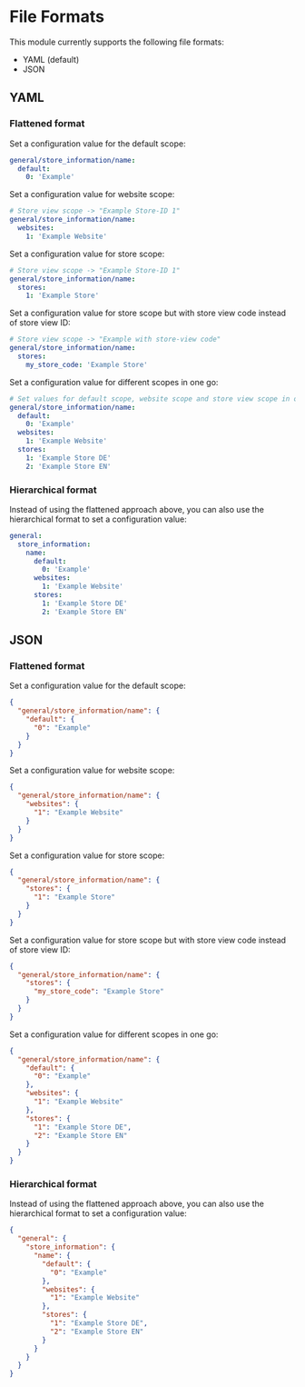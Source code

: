 # File Formats

This module currently supports the following file formats:

* YAML (default)
* JSON


## YAML

### Flattened format

Set a configuration value for the default scope:

```yaml
general/store_information/name:
  default:
    0: 'Example'
```

Set a configuration value for website scope:

```yaml
# Store view scope -> "Example Store-ID 1"
general/store_information/name:
  websites:
    1: 'Example Website'
```
 
Set a configuration value for store scope: 
 
```yaml
# Store view scope -> "Example Store-ID 1"
general/store_information/name:
  stores:
    1: 'Example Store'
```

Set a configuration value for store scope but with store view code instead of store view ID:

```yaml
# Store view scope -> "Example with store-view code"
general/store_information/name:
  stores:
    my_store_code: 'Example Store'
```

Set a configuration value for different scopes in one go: 

```yaml
# Set values for default scope, website scope and store view scope in one go
general/store_information/name:
  default:
    0: 'Example'
  websites:
    1: 'Example Website'
  stores:
    1: 'Example Store DE'
    2: 'Example Store EN'
```


### Hierarchical format

Instead of using the flattened approach above, you can also use the hierarchical format to set a configuration value:

```yaml
general:
  store_information:
    name:
      default:
        0: 'Example'
      websites:
        1: 'Example Website'
      stores:
        1: 'Example Store DE'
        2: 'Example Store EN'
```


## JSON

### Flattened format

Set a configuration value for the default scope:

```json
{
  "general/store_information/name": {
    "default": {
      "0": "Example"
    }
  }
}
```

Set a configuration value for website scope:

```json
{
  "general/store_information/name": {
    "websites": {
      "1": "Example Website"
    }
  }
}
```
 
Set a configuration value for store scope: 
 
```json
{
  "general/store_information/name": {
    "stores": {
      "1": "Example Store"
    }
  }
}
```

Set a configuration value for store scope but with store view code instead of store view ID:

```json
{
  "general/store_information/name": {
    "stores": {
      "my_store_code": "Example Store"
    }
  }
}
```

Set a configuration value for different scopes in one go: 

```json
{
  "general/store_information/name": {
    "default": {
      "0": "Example"
    },
    "websites": {
      "1": "Example Website"
    },
    "stores": {
      "1": "Example Store DE",
      "2": "Example Store EN"
    }
  }
}
```


### Hierarchical format

Instead of using the flattened approach above, you can also use the hierarchical format to set a configuration value:

```json
{
  "general": {
    "store_information": {
      "name": {
        "default": {
          "0": "Example"
        },
        "websites": {
          "1": "Example Website"
        },
        "stores": {
          "1": "Example Store DE",
          "2": "Example Store EN"
        }
      }
    }
  }
}
```
